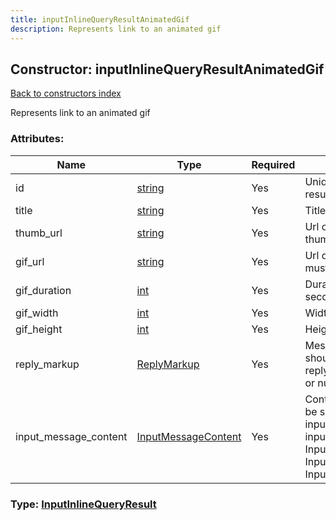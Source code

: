 ```yaml
---
title: inputInlineQueryResultAnimatedGif
description: Represents link to an animated gif
---
```

## Constructor: inputInlineQueryResultAnimatedGif  
[Back to constructors index](index.md)



Represents link to an animated gif

### Attributes:

| Name     |    Type       | Required | Description |
|----------|---------------|----------|-------------|
|id|[string](../types/string.md) | Yes|Unique identifier of this result|
|title|[string](../types/string.md) | Yes|Title of the result|
|thumb\_url|[string](../types/string.md) | Yes|Url of the static result thumb (jpeg or gif), if exists|
|gif\_url|[string](../types/string.md) | Yes|Url of the gif-file (file size must not exceed 1MB)|
|gif\_duration|[int](../types/int.md) | Yes|Duration of the gif in seconds|
|gif\_width|[int](../types/int.md) | Yes|Width of the gif|
|gif\_height|[int](../types/int.md) | Yes|Height of the gif|
|reply\_markup|[ReplyMarkup](../types/ReplyMarkup.md) | Yes|Message reply markup, should be of type replyMarkupInlineKeyboard or null|
|input\_message\_content|[InputMessageContent](../types/InputMessageContent.md) | Yes|Content of the message to be sent, should be of type inputMessageText or inputMessageAnimation or InputMessageLocation or InputMessageVenue or InputMessageContact|



### Type: [InputInlineQueryResult](../types/InputInlineQueryResult.md)


